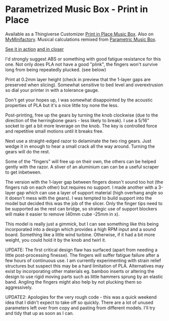 # Parametrized Music Box - Print in Place
Available as a Thingiverse Customizer [Print in Place Music Box](https://www.thingiverse.com/thing:4672175).
Also on [MyMinifactory](https://www.myminifactory.com/object/3d-print-143523).
Musical calculations remixed from [Parametric Music Box](https://www.thingiverse.com/thing:53235).

[See it in action](https://youtu.be/H7jwQiykk-s)
[and in closer](https://youtu.be/OX5avwUwEng)

I'd strongly suggest ABS or something with good fatigue resistance for this one. Not only does PLA not have a good "plink", the fingers won't survive long from being repeatedly plucked. (see below)

Print at 0.2mm layer height (check in preview that the 1-layer gaps are preserved when slicing). Somewhat sensitive to bed level and overextrusion so dial your printer in with a tolerance gauge.

Don't get your hopes up, I was somewhat disappointed by the acoustic properties of PLA but it's a nice little toy none the less.

Post-printing, free up the gears by turning the knob clockwise (due to the direction of the herringbone gears - less likely to break). I use a 5/16" socket to get a bit more leverage on the knob. The key is controlled force and repetitive small motions until it breaks free.

Next use a straight-edged razor to delaminate the two ring gears. Just wedge it in enough to hear a small crack all the way around. Turning the gears will do the rest.

Some of the "fingers" will free up on their own, the others can be helped gently with the razor. A sliver of an aluminium can can be a useful scraper to get inbetween.

The version with the 1-layer gap between fingers doesn't sound too hot (the fingers rub on each other) but requires no support. I made another with a 3-layer gap which can use a layer of support material (high overhang angle so it doesn't mess with the gears). I was tempted to build support into the model but decided this was the job of the slicer. Only the finger tips need to be supported as the rest can bridge, so strategic use of support blockers will make it easier to remove (40mm cube -25mm in x).

This model is really just a gimmick, but I can see something like this being incorporated into a design which provides a high RPM input and a sound board. Something like a little wind turbine. Otherwise, if it had a bit more weight, you could hold it by the knob and twirl it.

UPDATE: The first critical design flaw has surfaced (apart from needing a little post-processing finesse). The fingers will suffer fatigue failure after a few hours of continuous use. I am currently experimenting with strain relief structures but suspect this may be a hard limitation of PLA. Alternatives may exist by incorporating other materials eg. bamboo inserts or altering the design to use rigid moving parts such as little hammers sprung by an elastic band. Angling the fingers might also help by not plucking them so aggressively.

UPDATE2: Apologies for the very rough code - this was a quick weekend idea that I didn't expect to take off so quickly. There are a lot of unused parameters left over from copy and pasting from different models. I'll try and tidy that up as soon as I can.
